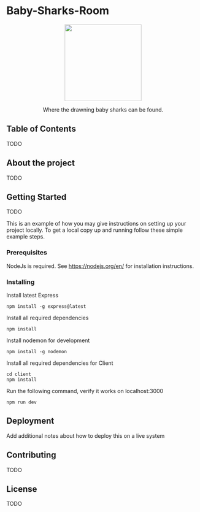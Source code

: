 # Baby-Sharks-Room
<p align="center">
  <img src="https://lh3.googleusercontent.com/proxy/jEiVv9F2ga_Tcu2pLyczTFGaJbgmLxbkRGwNRB_v9ZZ7170mW3vJUqUDWnu2XPmU6rzw3tj9E3uQlXa2wSnGA7S2t1vnzb4FJI7YLDikYFFa5jfqvOCboxFB2BN8yrLeaVAoXytx4RTBY_ano6x6PnvjmvPHUR76" width="200" height=200" />
  <p align="center">Where the drawning baby sharks can be found.</p>
</p>


## Table of Contents

TODO

## About the project

TODO

## Getting Started

TODO

This is an example of how you may give instructions on setting up your project locally.
To get a local copy up and running follow these simple example steps.

### Prerequisites

NodeJs is required. See https://nodejs.org/en/ for installation instructions.

### Installing
Install latest Express
```
npm install -g express@latest
```

Install all required dependencies

```
npm install
```

Install nodemon for development

```
npm install -g nodemon
```
Install all required dependencies for Client

```
cd client
npm install
```

Run the following command, verify it works on localhost:3000
```
npm run dev
```

## Deployment

Add additional notes about how to deploy this on a live system

## Contributing

TODO

## License

TODO
